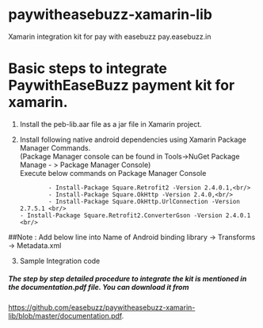 # paywitheasebuzz-xamarin-lib
Xamarin integration kit for pay with easebuzz pay.easebuzz.in


# Basic steps to integrate PaywithEaseBuzz payment kit for xamarin.

 1. Install the peb-lib.aar file as a jar file in Xamarin project.
 2. Install following native android dependencies using Xamarin Package Manager Commands.<br/>
	(Package Manager console can be found in Tools->NuGet Package Manage - > Package Manager Console) <br/>
 	Execute below commands on Package Manager Console <br/>

                - Install-Package Square.Retrofit2 -Version 2.4.0.1,<br/>
                - Install-Package Square.OkHttp -Version 2.4.0,<br/>
                - Install-Package Square.OkHttp.UrlConnection -Version 2.7.5.1 <br/>
		- Install-Package Square.Retrofit2.ConverterGson -Version 2.4.0.1 <br/>

  ##Note :
        Add below line into Name of Android binding library →  Transforms -> Metadata.xml <br/>
	<remove-node path="/api/package[@name='helper']/class[@name='PWEDownloadImageManager']" />
                                         
 3. Sample Integration code

##### The step by step detailed procedure to integrate the kit is mentioned in the documentation.pdf file. You can download it from 
  https://github.com/easebuzz/paywitheasebuzz-xamarin-lib/blob/master/documentation.pdf.

               
